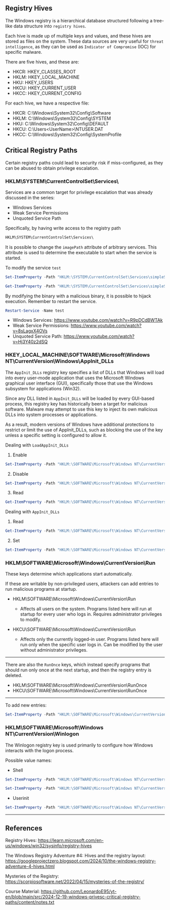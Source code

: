## Registry Hives

The Windows registry is a hierarchical database structured following a tree-like data structure into `registry hives`.

Each hive is made up of multiple keys and values, and these hives are stored as files on the system. These data sources are very useful for `threat intelligence`, as they can be used as `Indicator of Compromise` (IOC) for specific malware.

There are five hives, and these are:
- HKCR: HKEY_CLASSES_ROOT
- HKLM: HKEY_LOCAL_MACHINE
- HKU: HKEY_USERS
- HKCU: HKEY_CURRENT_USER
- HKCC: HKEY_CURRENT_CONFIG

For each hive, we have a respective file:
- HKCR: C:\Windows\System32\Config\Software
- HKLM: C:\Windows\System32\Config\SYSTEM
- HKU: C:\Windows\System32\Config\DEFAULT
- HKCU: C:\Users\<UserName>\NTUSER.DAT
- HKCC: C:\Windows\System32\Config\SystemProfile

## Critical Registry Paths

Certain registry paths could lead to security risk if miss-configured, as they can be abused to obtain privilege escalation.

### HKLM\SYSTEM\CurrentControlSet\Services\

Services are a common target for privilege escalation that was already discussed in the series:
- Windows Services
- Weak Service Permissions
- Unquoted Service Path

Specifically, by having write access to the registry path
```powershell
HKLM\SYSTEM\CurrentControlSet\Services\
```

It is possible to change the `imagePath` attribute of arbitrary services. This attribute is used to determine the executable to start when the service is started.

To modify the service `test`
```powershell
Set-ItemProperty -Path "HKLM:\SYSTEM\CurrentControlSet\Services\simpleService" -Name ImagePath -Value "C:\Users\Quickemu\Downloads\test.exe"
```

```powershell
Get-ItemProperty -Path "HKLM:\SYSTEM\CurrentControlSet\Services\simpleService"
```

By modifying the binary with a malicious binary, it is possible to hijack execution. Remember to restart the service.
```powershell
Restart-Service -Name test
```

- Windows Services: https://www.youtube.com/watch?v=R9pDCdBWTAk
- Weak Service Permissions: https://www.youtube.com/watch?v=8sLagxX4OVs
- Unquoted Service Path: https://www.youtube.com/watch?v=Hj3Y40z2dSQ

### HKEY_LOCAL_MACHINE\SOFTWARE\Microsoft\Windows NT\CurrentVersion\Windows\AppInit_DLLs

The `AppInit_DLLs` registry key specifies a list of DLLs that Windows will load into every user-mode application that uses the Microsoft Windows graphical user interface (GUI), specifically those that use the Windows subsystem for applications (Win32).

Since any DLL listed in `AppInit_DLLs` will be loaded by every GUI-based process, this registry key has historically been a target for malicious software. Malware may attempt to use this key to inject its own malicious DLLs into system processes or applications.

As a result, modern versions of Windows have additional protections to restrict or limit the use of AppInit_DLLs, such as blocking the use of the key unless a specific setting is configured to allow it.

Dealing with `LoadAppInit_DLLs`
1. Enable
```powershell
Set-ItemProperty -Path "HKLM:\SOFTWARE\Microsoft\Windows NT\CurrentVersion\Windows" -Name "LoadAppInit_DLLs" -Value 1
```

2. Disable
```powershell
Set-ItemProperty -Path "HKLM:\SOFTWARE\Microsoft\Windows NT\CurrentVersion\Windows" -Name "LoadAppInit_DLLs" -Value 0
```

3. Read
```powershell
Get-ItemProperty -Path "HKLM:\SOFTWARE\Microsoft\Windows NT\CurrentVersion\Windows" -Name "LoadAppInit_DLLs"
```

Dealing with `AppInit_DLLs`
1. Read
```powershell
Get-ItemProperty -Path "HKLM:\SOFTWARE\Microsoft\Windows NT\CurrentVersion\Windows" -Name "AppInit_DLLs"
```

2. Set
```powershell
Set-ItemProperty -Path "HKLM:\SOFTWARE\Microsoft\Windows NT\CurrentVersion\Windows" -Name "AppInit_DLLs" -Value "C:\Path\To\Library1.dll;C:\Path\To\Library2.dll;C:\Path\To\Library3.dll"
```

### HKLM\SOFTWARE\Microsoft\Windows\CurrentVersion\Run

These keys determine which applications start automatically.

If these are writable by non-privileged users, attackers can add entries to run malicious programs at startup.

- HKLM\SOFTWARE\Microsoft\Windows\CurrentVersion\Run

	- Affects all users on the system. Programs listed here will run at startup for every user who logs in. Requires administrator privileges to modify.

- HKCU\SOFTWARE\Microsoft\Windows\CurrentVersion\Run

	- Affects only the currently logged-in user.  Programs listed here will run only when the specific user logs in.  Can be modified by the user without administrator privileges.

---

There are also the `RunOnce` keys, which instead specify programs that should run only once at the next startup, and then the registry entry is deleted.
- HKLM\SOFTWARE\Microsoft\Windows\CurrentVersion\RunOnce
- HKCU\SOFTWARE\Microsoft\Windows\CurrentVersion\RunOnce

---

To add new entries:
```powershell
Set-ItemProperty -Path "HKLM:\SOFTWARE\Microsoft\Windows\CurrentVersion\Run" -Name "TestProgram" -Value "C:\Users\Quickemu\Downloads\test.exe"
```


### HKLM\SOFTWARE\Microsoft\Windows NT\CurrentVersion\Winlogon

The Winlogon registry key is used primarily to configure how Windows interacts with the logon process.

Possible value names:
- Shell
```powershell
Set-ItemProperty -Path "HKLM:\SOFTWARE\Microsoft\Windows NT\CurrentVersion\Winlogon" -Name "Shell" -Value "cmd.exe"
```

```powershell
Set-ItemProperty -Path "HKLM:\SOFTWARE\Microsoft\Windows NT\CurrentVersion\Winlogon" -Name "Shell" -Value "explorer.exe"
```

- Userinit
```powershell
Set-ItemProperty -Path "HKLM:\SOFTWARE\Microsoft\Windows NT\CurrentVersion\Winlogon" -Name "Userinit" -Value "C:\Windows\system32\userinit.exe"
```

--- 
## References

Registry Hives: https://learn.microsoft.com/en-us/windows/win32/sysinfo/registry-hives

The Windows Registry Adventure #4: Hives and the registry layout: https://googleprojectzero.blogspot.com/2024/10/the-windows-registry-adventure-4-hives.html

Mysteries of the Registry: https://scorpiosoftware.net/2022/04/15/mysteries-of-the-registry/

Course Material: https://github.com/LeonardoE95/yt-en/blob/main/src/2024-12-19-windows-privesc-critical-registry-paths/content/notes.txt


